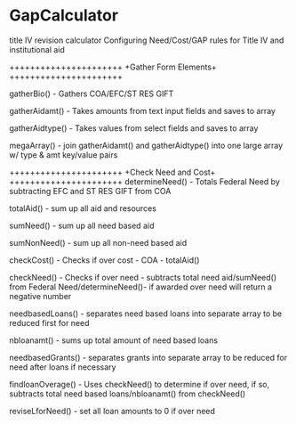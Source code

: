 GapCalculator
=============

title IV revision calculator
Configuring Need/Cost/GAP rules for Title IV and institutional aid

 ++++++++++++++++++++++
 +Gather Form Elements+
 ++++++++++++++++++++++
 
 gatherBio() -  Gathers COA/EFC/ST RES GIFT
 
 gatherAidamt() - Takes amounts from text input fields and saves to array
 
 gatherAidtype() - Takes values from select fields and saves to array
 
 megaArray() - join gatherAidamt() and gatherAidtype() into one large array 
 w/ type & amt key/value pairs
 
 
 
 
 ++++++++++++++++++++++
 +Check Need and Cost+
 ++++++++++++++++++++++
 determineNeed() - Totals Federal Need by subtracting EFC and ST RES GIFT from COA
 
 totalAid() - sum up all aid and resources
 
 sumNeed() - sum up all need based aid
 
 sumNonNeed() - sum up all non-need based aid
 
 checkCost() - Checks if over cost  - COA - totalAid()
 
 checkNeed() - Checks if over need - subtracts total need aid/sumNeed() from 
 Federal Need/determineNeed()- if awarded over need will return a negative number
 
 needbasedLoans() - separates need based loans into separate array to be reduced
 first for need
 
 nbloanamt() - sums up total amount of need based loans

 needbasedGrants() - separates grants into separate array to be reduced for need
 after loans if necessary
 
 findloanOverage() - Uses checkNeed() to determine if over need, if so, subtracts
 total need based loans/nbloanamt() from checkNeed()

 reviseLforNeed() - set all loan amounts to 0 if over need